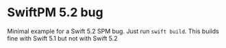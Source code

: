 # SwiftPM 5.2 bug

Minimal example for a Swift 5.2 SPM bug.
Just run `swift build`.
This builds fine with Swift 5.1 but not with Swift 5.2
